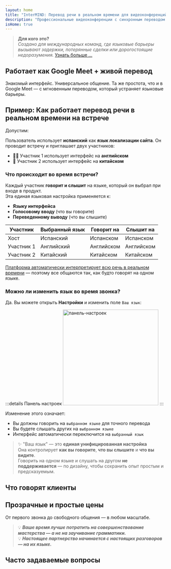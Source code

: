 ```yaml
---
layout: home
title: "InterMIND: Перевод речи в реальном времени для видеоконференций"
description: "Профессиональные видеоконференции с синхронным переводом на 19+ языков. ИИ-перевод, который передает тон, намерения и контекст. Встречайтесь глобально, общайтесь естественно."
isHome: true
---
```


<!-- <HeroSection title="Встречайтесь на **любом** языке" :typingSpeed="10" text="Живой перевод речи в видеозвонках. Мгновенное понимание, никаких барьеров."> -->

<HeroSection title="Понимайте **любой** язык" :typingSpeed="20" text="Синхронный перевод во время видеоконференций. Мгновенно разрушайте языковые барьеры.">
<NavButton buttonLabel="Смотреть демо" buttonClass="brand" to="/#HowItWorks" eventName="watch_demo" />
<NavButton buttonLabel="Ассистент" buttonClass="alt" to="/chat" eventName="chat_assistant" />
</HeroSection>

<span id="1"></span>
<FeatureBlock
    :card="{
      title: 'Перевод ≠ Понимание. Вот что дальше.',
      details: 'Независимо от языка, ваш голос слышен — и понят — как если бы вы говорили на одном языке.',
      items: [
        '✧ Естественно, в [реальном времени](./product/overview/how-it-works), без субтитров и задержек.',
        '✧ ИИ-интерпретация передает тон, намерения и отраслевую терминологию.',
      ],
      link: './product/overview/what-is-intermind',
      src: {
        light: '/media-kit/animals-cartoon-3-2.png',
        dark: '/1d.png',
      },
      inversion: false,
    }"
  />

<span id="2"></span>
<FeatureBlock
    :card="{
      title: 'Разум внутри ваших встреч',
      details: 'InterMIND превращает каждый многоязычный звонок в четкие, доступные для поиска знания.',
      items: [
        '✧ **Спрашивайте что угодно** — ИИ находит ответы **по всем вашим встречам**.',
        '✧ Автоматически извлекает задачи, исполнителей и сроки.',
        '✧ Мгновенно резюмирует ключевые моменты на любом языке.',
      ],
      link: './product/overview/how-it-works#🧩-deep-memory-deep-understanding',
      src: {
        light: '/2l.png',
        dark: '/2d.png',
      },
      inversion: true,
    }"
  />

<span id="3"></span>
<FeatureBlock
    :card="{
      title: 'Создан для серьезных встреч — не просто для разговоров',
      details: 'InterMIND — это [профессиональная платформа для видеоконференций](./product/overview/video-meeting-platform), а не легкое дополнение или плагин.',
      items: [
        '✧ Разрешение 1080p, умное подавление шума, планирование, модерация, демонстрация экрана, запись, субтитры, чат участников и интеграция с календарем — все встроено, **готово к работе**.',
      ],
      link: './product/overview/video-meeting-platform',
      src: {
        light: '/3l.mp4',
        dark: '/3d.mp4',
      },
      inversion: false,
    }"
  />

<span id="4"></span>
<FeatureBlock
    :card="{
      title: 'Конфиденциальность там, где это важно',
      details: 'InterMIND создан для критически важных разговоров — где конфиденциальность и контроль имеют первостепенное значение.',
      items: ['✧ [Зоны конфиденциальности](./product/overview/privacy-architecture) — ЕС, США, Юго-Восточная Азия', '✧ **Нулевое обучение на данных**. Никакого доступа третьих лиц.'],
      link: './product/overview/privacy-architecture',
      src: {
        light: '/4l.png',
        dark: '/4d.png',
      },
      inversion: true,
    }"
  />

> **Для кого это?**  
> _Создано для международных команд, где языковые барьеры вызывают задержки, потерянные сделки или дорогостоящие недоразумения._ [Узнать больше ...](./product/overview/markets)

<span id="HowItWorks"></span>

## Работает как Google Meet + живой перевод

Знакомый интерфейс. Универсальное общение. Та же простота, что и в Google Meet — с мгновенным переводом, который устраняет языковые барьеры.

<FeatureCards
    :features="[
      {
        title: 'Зарегистрируйтесь бесплатно',
        details: 'Выберите свой язык и [создайте аккаунт](#Pricing).',
        icon: {
          light: '/signUp.png',
          dark: '/signUp.png',
        },
      },
      {
        title: 'Начните встречу',
        details: 'Создайте мгновенно или запланируйте заранее.',
        icon: {
          light: '/start.png',
          dark: '/start.png',
        },
      },
      {
        title: 'Присоединитесь к встрече',
        details: 'Нажмите ссылку, введите имя, присоединяйтесь мгновенно.',
        icon: {
          light: '/join.png',
          dark: '/join.png',
        },
      },
      {
        title: 'Говорите на своем языке',
        details: 'Каждый говорит и слышит на своем родном языке.',
        icon: {
          light: '/meeting.png',
          dark: '/meeting.png',
        },
      },
    ]"
  />

<!-- <br> -->

<span id="VideoDemo"></span>
<VideoPlayer src="/promo/demo-en-mx.mp4" />

<span id="Example"></span>

## Пример: Как работает перевод речи в реальном времени на встрече

Допустим:

Пользователь использует **испанский** как **язык локализации сайта**. Он проводит встречу и приглашает двух участников:

- 🧑‍💼 Участник 1 использует интерфейс на **английском**
- 👩 Участник 2 использует интерфейс на **китайском**

### Что происходит во время встречи?

Каждый участник **говорит и слышит** на языке, который он выбрал при входе в продукт.  
Эта единая языковая настройка применяется к:

- **Языку интерфейса**
- **Голосовому вводу** (что вы говорите)
- **Переведенному выводу** (что вы слышите)

| Участник      | Выбранный язык | Говорит на | Слышит на |
| ------------- | -------------- | ---------- | --------- |
| Хост          | Испанский      | Испанском  | Испанском |
| Участник 1    | Английский     | Английском | Английском|
| Участник 2    | Китайский      | Китайском  | Китайском |

[Платформа автоматически интерпретирует всю речь в реальном времени](./product/overview/how-it-works) — поэтому все общаются так, как будто говорят на одном языке.

### Можно ли изменить язык во время звонка?

Да. Вы можете открыть **Настройки** и изменить поле `Ваш язык`:

:::details Панель настроек
<img src="/settings.png" alt="панель-настроек" width="300px" />
:::

Изменение этого означает:

- Вы должны говорить на `выбранном языке` для точного перевода
- Вы будете слышать других на `выбранном языке`
- Интерфейс автоматически переключится на `выбранный язык`

> ✨ "Ваш язык" — это **единая унифицированная настройка**  
> Она контролирует **как вы говорите**, **что вы слышите** и **что вы видите**.  
> Говорить на одном языке и слушать на другом **не поддерживается** — по дизайну, чтобы сохранить опыт простым и предсказуемым.

<span id="Testimonials"></span>

## Что говорят клиенты

<AutoScrollTestimonials testimonialsUrl="/testimonials.json"/>

<span id="Pricing"></span>

## Прозрачные и простые цены

От первого звонка до свободного общения — в любом масштабе.

<PricingPlans
    :plans="[
      {
        title: '**Базовый** &nbsp 1 пользователь',
        price: '**Бесплатно**',
        details: 'кредитная карта не требуется',
        items: [
          '**25** встреч',
          '**100** участников видеовстреч [💬](#3)',
          '**30** ГБ общего хранилища на пользователя',
          'Поиск по всем вашим встречам [💬](#2)',
          'Синхронный перевод [💬](#1)',
        ],
      },
      {
        title: '**Pro**  &nbsp 1-99 пользователей',
        price: '**$20** /месяц/пользователь, при годовой оплате',
        details: 'или $25 при ежемесячной оплате',
        items: [
          '**Неограниченно** встреч',
          '**150** участников видеовстреч [💬](#3)',
          '**2** ТБ общего хранилища на пользователя',
          'Поиск по всем вашим встречам [💬](#2)',
          'Синхронный перевод [💬](#1)',
        ],
      },
      {
        title: '**Бизнес** &nbsp 100+ пользователей',
        price: '**Индивидуальные цены**',
        details: 'Создан для конфиденциальности',
        items: [
          '**Неограниченно** встреч',
          '**500** участников видеовстреч [💬](#3)',
          '**5** ТБ общего хранилища на пользователя',
          'Поиск по всем вашим встречам [💬](#2)',
          'Синхронный перевод [💬](#1)',
          '**Зоны конфиденциальности** [💬](#4)',
        ],
      },
    ]">

<AuthButton text="Начать" button-class="brand" event-name="get_started_attempt"/>
<AuthButton text="Купить сейчас" mode="checkout" eventName="buy_now_attempt" />
<ContactForm buttonText="Связаться с нашей командой" buttonClass="alt" />
</PricingPlans>

> 💡 **_Ваше время лучше потратить на совершенствование мастерства — а не на заучивание грамматики._**  
> 💡 **_Настоящее партнерство начинается с настоящих разговоров — на их языке._**

## Часто задаваемые вопросы

<span id="FAQ"></span>

<AccordionGroup
    :items="[
      {
        q: 'Какие языки поддерживает InterMind для перевода?',
        a: 'InterMind поддерживает **синхронный перевод** на следующих 19 языках:<br><br>- العربية (ar) – Арабский<br>- Čeština (cs) – Чешский<br>- Deutsch (de) – Немецкий<br>- English (en) – Английский<br>- Español (es) – Испанский<br>- Français (fr) – Французский<br>- हिन्दी (hi) – Хинди<br>- Magyar (hu) – Венгерский<br>- Italiano (it) – Итальянский<br>- 日本語 (ja) – Японский<br>- 한국어 (ko) – Корейский<br>- Nederlands (nl) – Голландский<br>- Polski (pl) – Польский<br>- Português (pt) – Португальский<br>- Русский (ru) – Русский<br>- Türkçe (tr) – Турецкий<br>- 中文 (zh) – Китайский<br><br>Мы постоянно расширяем этот список — новые языки добавляются с каждым крупным обновлением.',
      },
      {
        q: 'Что такое лицензированный пользователь и что такое участник?',
        a: '*Лицензированный пользователь* имеет бесплатную или платную лицензию на проведение встреч и может планировать встречи в рамках лимитов своего тарифа. *Участники* — это приглашенные лица, которым **не нужна учетная запись или лицензия** для присоединения и которые могут подключаться с любого устройства **бесплатно**.',
      },
      {
        q: 'Сколько человек может использовать одну лицензию InterMind?',
        a: 'Каждый *лицензированный пользователь* может проводить **неограниченное количество встреч**. Если нескольким членам команды нужно проводить встречи одновременно, каждому потребуется собственная лицензия.',
      },
      {
        q: 'Какова максимальная продолжительность встречи?',
        a: 'Встречи могут длиться до **24 часов** на всех тарифах.',
      },
      {
        q: 'Есть ли ограничение на количество встреч, которые я могу проводить?',
        a: 'Тариф *Free Basic* включает **25 бесплатных встреч**. Тарифы *Pro* и *Business* предлагают неограниченное количество встреч с большим числом участников и расширенными возможностями управления.',
      },
      {
        q: 'Как InterMind обеспечивает конфиденциальность и безопасность данных?',
        a: 'InterMind **приватен по дизайну**. Все данные обрабатываются и хранятся в выбранной вами **зоне конфиденциальности** — _ЕС_, _США_ или _Азия_. Мы соблюдаем требования [**GDPR**](https://gdpr.eu), [**CCPA**](https://oag.ca.gov/privacy/ccpa) и UAE PDPL, и **никогда не используем ваш контент** для обучения или доступа третьих лиц. Расширенное [управление зоной конфиденциальности](./product/overview/privacy-architecture) доступно в тарифе **Business**.',
      },
      {
        q: 'Могу ли я попробовать InterMind перед покупкой тарифа?',
        a: 'Конечно. Тариф *Free Basic* дает вам полный доступ к основным функциям с **25 бесплатными встречами** — включая **синхронный перевод** и **поиск по встречам**. Кредитная карта не требуется. Обновляйтесь в любое время.',
      },
      {
        q: 'Что делать, если мне нужна помощь или поддержка?',
        a: 'Поддержка доступна через наш [центр помощи](./resources/help). Пользователи *Business* получают **приоритетную поддержку** с выделенным контактом.',
      },
      {
        q: 'Как управлять подпиской (повысить, понизить тариф или отменить)?',
        a: 'Вы можете изменить свой тариф в любое время через **настройки аккаунта**. Изменения вступают в силу **немедленно**. При отмене *месячные тарифы* отменяются в конце расчетного периода. *Годовые тарифы* могут быть отменены с **пропорциональным возвратом средств**.',
      },
      {
        q: 'Могу ли я использовать InterMind для вебинаров или крупных мероприятий?',
        a: 'Да. Тарифы *Pro* и *Business* идеально подходят для **крупных встреч и вебинаров** — с поддержкой до **500 участников** в тарифе *Business*.',
      },
    ]"/>

<HomeFooter
    :columns="[
      {
        title: 'ПРОДУКТ',
        links: [
          { text: 'Обзор', link: './product/overview/what-is-intermind' },
          { text: 'Начало работы', link: './product/guide/getting-started' },
          { text: 'Отзывы', link: '#Testimonials' },
          { text: 'Цены', link: '#Pricing' },
        ],
      },
      {
        title: 'ПОДДЕРЖКА',
        links: [
          { text: 'Получить поддержку', link: './resources/help' },
          { text: 'FAQ', link: '#FAQ' },
          { text: 'Политика конфиденциальности', link: './resources/company/Privacy-Policy' },
          { text: 'Правовое руководство по ИИ', link: './resources/company/Legal-Regulations-for-AI-Services' },
          { text: 'Статус сервиса', link: 'https://status.mind.com/' },
          // { text: 'Privacy Settings', link: '#' },
        ],
      },
      {
        title: 'РЕСУРСЫ',
        links: [
          { text: 'Блог', link: './blog' },
          { text: 'Брендовые материалы', link: './resources/media-kit' },
          { text: 'AI API / LLM документация', link: 'https://mind.com/llms-full.txt' },
        ],
      },
      {
        title: 'КОМПАНИЯ',
        links: [
          { text: 'О нас', link: './resources/company/about' },
          { text: 'Команда', link: './resources/company/team' },
          { text: 'Карьера', link: './resources/company/careers' },
          { text: 'Контакты', link: './resources/company/contacts' },
        ],
      },
    ]"/>